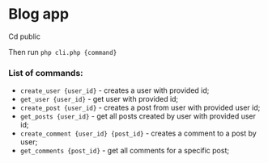 # Blog app

Cd public

Then run `php cli.php {command}`

### List of commands:

- `create_user {user_id}` - creates a user with provided id;
- `get_user {user_id}` - get user with provided id;
- `create_post {user_id}` - creates a post from user with provided user id;
- `get_posts {user_id}` - get all posts created by user with provided user id;
- `create_comment {user_id} {post_id}` - creates a comment to a post by user;
- `get_comments {post_id}` - get all comments for a specific post;